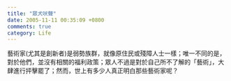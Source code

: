 ```yaml
---
title: "眾犬吠聲"
date: 2005-11-11 00:35:09 +0800
comments: true
category: Life
---
```

<p>藝術家(尤其是創新者)是弱勢族群，就像原住民或殘障人士一樣；唯一不同的是，對於他們，並沒有相關的福利政策；眾人不過是對於自己所不了解的「藝術」，大肆進行抨擊罷了；然而，世上有多少人真正明白那些藝術家呢？</p>
